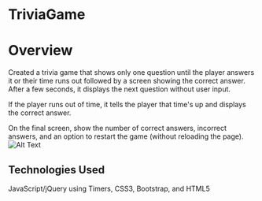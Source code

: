 # TriviaGame

# Overview
Created a trivia game that shows only one question until the player answers it or their time runs out followed by a screen showing the correct answer. After a few seconds,  it displays the next question without user input.

If the player runs out of time,  it tells the player that time's up and displays the correct answer. 

On the final screen, show the number of correct answers, incorrect answers, and an option to restart the game (without reloading the page).
![Alt Text](https://github.com/neverage84/TriviaGame/blob/master/TriviaGame.gif?raw=true)

## Technologies Used
JavaScript/jQuery using Timers, CSS3, Bootstrap, and HTML5